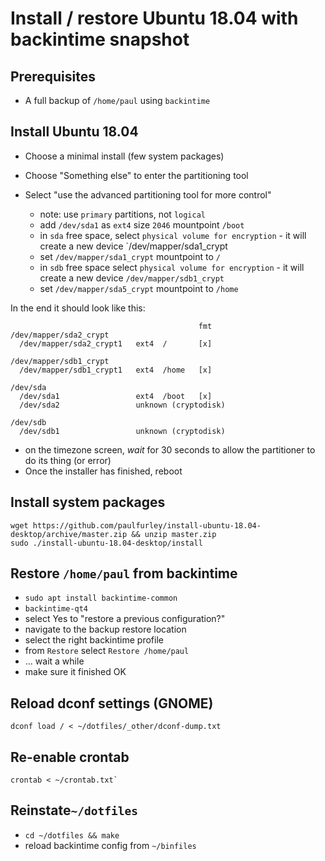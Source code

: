 # Install / restore Ubuntu 18.04 with backintime snapshot

## Prerequisites

- A full backup of `/home/paul` using `backintime`


## Install Ubuntu 18.04

- Choose a minimal install (few system packages)

- Choose "Something else" to enter the partitioning tool

- Select "use the advanced partitioning tool for more control"
  - note: use `primary` partitions, not `logical`
  - add `/dev/sda1` as `ext4` size `2046` mountpoint `/boot`
  - in `sda` free space, select `physical volume for encryption` - it will create a new device `/dev/mapper/sda1_crypt
  - set `/dev/mapper/sda1_crypt` mountpoint to `/`
  - in `sdb` free space select `physical volume for encryption` - it will create a new device `/dev/mapper/sdb1_crypt`
  - set `/dev/mapper/sda5_crypt` mountpoint to `/home`

In the end it should look like this:

```
                                          fmt
/dev/mapper/sda2_crypt
  /dev/mapper/sda2_crypt1   ext4  /       [x]

/dev/mapper/sdb1_crypt
  /dev/mapper/sdb1_crypt1   ext4  /home   [x]

/dev/sda
  /dev/sda1                 ext4  /boot   [x]
  /dev/sda2                 unknown (cryptodisk)

/dev/sdb
  /dev/sdb1                 unknown (cryptodisk)
```

- on the timezone screen, *wait* for 30 seconds to allow the partitioner to do its thing (or error)
- Once the installer has finished, reboot

## Install system packages

```
wget https://github.com/paulfurley/install-ubuntu-18.04-desktop/archive/master.zip && unzip master.zip
sudo ./install-ubuntu-18.04-desktop/install
```

## Restore `/home/paul` from backintime

 - `sudo apt install backintime-common`
 - `backintime-qt4`
 - select Yes to "restore a previous configuration?"
 - navigate to the backup restore location
 - select the right backintime profile
 - from `Restore` select `Restore /home/paul`
 - ... wait a while
 - make sure it finished OK

## Reload dconf settings (GNOME)

```
dconf load / < ~/dotfiles/_other/dconf-dump.txt
```

## Re-enable crontab

```
crontab < ~/crontab.txt`
```

## Reinstate`~/dotfiles`

- `cd ~/dotfiles && make`
- reload backintime config from `~/binfiles`
